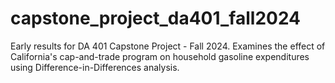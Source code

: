 # capstone_project_da401_fall2024
Early results for DA 401 Capstone Project - Fall 2024. Examines the effect of California's cap-and-trade program on household gasoline expenditures using Difference-in-Differences analysis.
